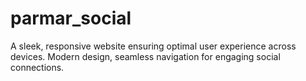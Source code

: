 # parmar_social
A sleek, responsive website ensuring optimal user experience across devices. Modern design, seamless navigation for engaging social connections.
